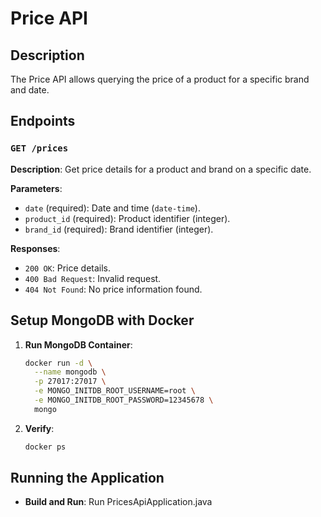 # Price API

## Description

The Price API allows querying the price of a product for a specific brand and date.

## Endpoints

### `GET /prices`

**Description**: Get price details for a product and brand on a specific date.

**Parameters**:
- `date` (required): Date and time (`date-time`).
- `product_id` (required): Product identifier (integer).
- `brand_id` (required): Brand identifier (integer).

**Responses**:
- `200 OK`: Price details.
- `400 Bad Request`: Invalid request.
- `404 Not Found`: No price information found.

## Setup MongoDB with Docker

1. **Run MongoDB Container**:
   ```bash
   docker run -d \
     --name mongodb \
     -p 27017:27017 \
     -e MONGO_INITDB_ROOT_USERNAME=root \
     -e MONGO_INITDB_ROOT_PASSWORD=12345678 \
     mongo
   ```

2. **Verify**:
   ```bash
   docker ps
   ```

## Running the Application

- **Build and Run**: Run PricesApiApplication.java
